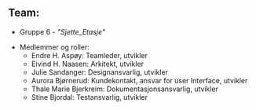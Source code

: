 ## Team:
* Gruppe 6 - *"Sjette_Etasje"*
- Medlemmer og roller:
  - Endre H. Aspøy: Teamleder, utvikler
  - Eivind H. Naasen: Arkitekt, utvikler
  - Julie Sandanger: Designansvarlig, utvikler
  - Aurora Bjørnerud: Kundekontakt, ansvar for user Interface, utvikler
  - Thale Marie Bjerkreim: Dokumentasjonsansvarlig, utvikler
  - Stine Bjordal: Testansvarlig, utvikler


